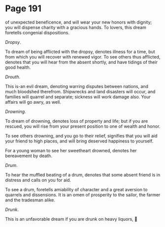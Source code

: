 # Page 191
of unexpected beneficence, and will wear your new honors
with dignity; you will dispense charity with a gracious hands.
To lovers, this dream foretells congenial dispositions.


_Dropsy_.


To dream of being afflicted with the dropsy, denotes illness
for a time, but from which you will recover with renewed vigor.
To see others thus afflicted, denotes that you will hear from
the absent shortly, and have tidings of their good health.


_Drouth_.


This is-an evil dream, denoting warring disputes between nations,
and much bloodshed therefrom. Shipwrecks and land disasters will occur,
and families will quarrel and separate; sickness will work damage also.
Your affairs will go awry, as well.


_Drowning_.


To dream of drowning, denotes loss of property and life;
but if you are rescued, you will rise from your present position
to one of wealth and honor.


To see others drowning, and you go to their relief, signifies that you will
aid your friend to high places, and will bring deserved happiness to yourself.


For a young woman to see her sweetheart drowned, denotes her
bereavement by death.


_Drum_.


To hear the muffled beating of a drum, denotes that some absent
friend is in distress and calls on you for aid.


To see a drum, foretells amiability of character and a great aversion
to quarrels and dissensions. It is an omen of prosperity to the sailor,
the farmer and the tradesman alike.


_Drunk_.


This is an unfavorable dream if you are drunk on heavy liquors,
